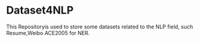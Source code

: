 # Dataset4NLP
This  Repositoryis used to store some datasets related to the NLP field, such Resume,Weibo ACE2005 for NER.
